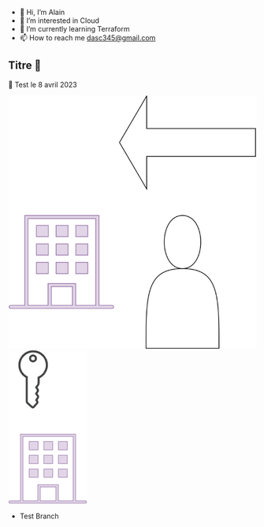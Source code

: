 - 👋 Hi, I’m Alain
- 👀 I’m interested in Cloud
- 🌱 I’m currently learning Terraform
- 📫 How to reach me dasc345@gmail.com
## Titre 🤡

:saxophone:
Test le 8 avril 2023



<img src="test.drawio.svg"/>

<img src="test.png"/>


- Test Branch